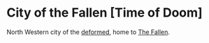 
# City of the Fallen [Time of Doom]

North Western city of the [deformed](<../Society/Factions During the Time of Doom.md#2-the-deformed>), home to [The Fallen](<../Society/Factions During the Time of Doom.md#21-the-fallen>).

